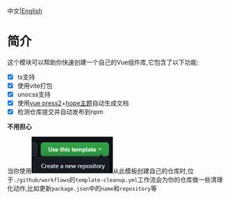 中文|[English](./README_en.md)

# 简介

这个模块可以帮助你快速创建一个自己的Vue组件库,它包含了以下功能:
- [x]  ts支持
- [x]  使用vite打包
- [x]  unocss支持
- [x]  使用[vue press2](https://v2.vuepress.vuejs.org/)+[hope主题](https://theme-hope.vuejs.press/)自动生成文档
- [x]  检测仓库提交并自动发布到npm

**不用担心**

当你使用![](./docs/.vuepress/public/img.png)从此模板创建自己的仓库时,位于`./github/workflows`的`template-cleanup.yml`工作流会为你的仓库做一些清理化动作,比如更新`package.json`中的`name`和`repository`等
